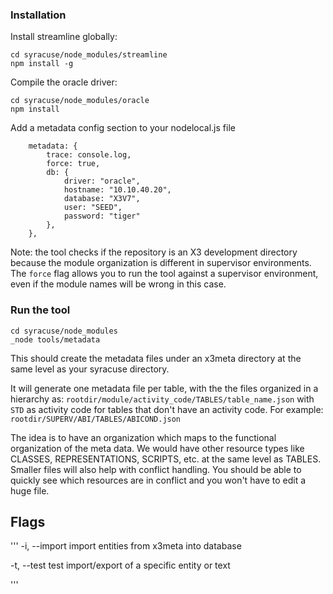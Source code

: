 ### Installation
Install streamline globally:

```
cd syracuse/node_modules/streamline
npm install -g
```

Compile the oracle driver:

```
cd syracuse/node_modules/oracle
npm install
```

Add a metadata config section to your nodelocal.js file

```
    metadata: {
        trace: console.log,
        force: true,
        db: {
            driver: "oracle",
            hostname: "10.10.40.20",
            database: "X3V7",
            user: "SEED",
            password: "tiger"
        },
    },
```

Note: the tool checks if the repository is an X3 development directory because the module organization is different in supervisor environments. The `force` flag allows you to run the tool against a supervisor environment, even if the module names will be wrong in this case.

### Run the tool
```
cd syracuse/node_modules
_node tools/metadata
```

This should create the metadata files under an x3meta directory at the same level as your syracuse directory.

It will generate one metadata file per table, with the the files organized in a hierarchy as: `rootdir/module/activity_code/TABLES/table_name.json` with `STD` as activity code for tables that don't have an activity code.
For example: `rootdir/SUPERV/ABI/TABLES/ABICOND.json`

The idea is to have an organization which maps to the functional organization of the meta data. We would have other resource types like CLASSES, REPRESENTATIONS, SCRIPTS, etc. at the same level as TABLES. Smaller files will also help with conflict handling. You should be able to quickly see which resources are in conflict and you won't have to edit a huge file.

## Flags
'''
-i, --import
    import entities from x3meta into database

-t, --test
    test import/export of a specific entity or text

'''
